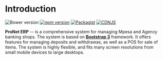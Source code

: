 Introduction
============

![Bower version](https://img.shields.io/bower/v/adminlte.svg)
[![npm version](https://img.shields.io/npm/v/admin-lte.svg)](https://www.npmjs.com/package/admin-lte)
[![Packagist](https://img.shields.io/packagist/v/almasaeed2010/adminlte.svg)](https://packagist.org/packages/almasaeed2010/adminlte)
[![CDNJS](https://img.shields.io/cdnjs/v/admin-lte.svg)](https://cdnjs.com/libraries/admin-lte)

**ProNet ERP** -- is a comprehensive system for managing Mpesa and Agency banking shops. The system is based on **[Bootstrap 3](https://github.com/twbs/bootstrap)** framework. It offers features for managing deposits and withdrawas, as well as a POS for sale of items. The system is highly flexible,  and fits many screen resolutions from small mobile devices to large desktops. 


